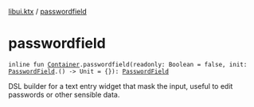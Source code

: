 [libui.ktx](index.md) / [passwordfield](./passwordfield.md)

# passwordfield

`inline fun `[`Container`](-container/index.md)`.passwordfield(readonly: Boolean = false, init: `[`PasswordField`](-password-field/index.md)`.() -> Unit = {}): `[`PasswordField`](-password-field/index.md)

DSL builder for a text entry widget that mask the input,
useful to edit passwords or other sensible data.

